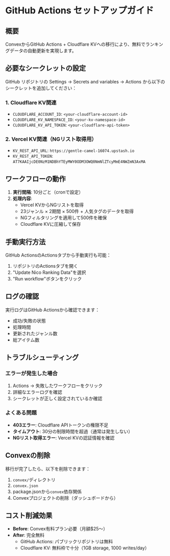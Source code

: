 # GitHub Actions セットアップガイド

## 概要
ConvexからGitHub Actions + Cloudflare KVへの移行により、無料でランキングデータの自動更新を実現します。

## 必要なシークレットの設定

GitHub リポジトリの Settings → Secrets and variables → Actions から以下のシークレットを追加してください：

### 1. Cloudflare KV関連
- `CLOUDFLARE_ACCOUNT_ID`: `<your-cloudflare-account-id>`
- `CLOUDFLARE_KV_NAMESPACE_ID`: `<your-kv-namespace-id>`
- `CLOUDFLARE_KV_API_TOKEN`: `<your-cloudflare-api-token>`

### 2. Vercel KV関連（NGリスト取得用）
- `KV_REST_API_URL`: `https://gentle-camel-16074.upstash.io`
- `KV_REST_API_TOKEN`: `AT7KAAIjcDE0NzM1NDBhYTEyMWY0ODM3OWQ0NmNlZTcyMmE4NWZmN3AxMA`

## ワークフローの動作

1. **実行間隔**: 10分ごと（cronで設定）
2. **処理内容**:
   - Vercel KVからNGリストを取得
   - 23ジャンル × 2期間 × 500件 + 人気タグのデータを取得
   - NGフィルタリングを適用して500件を確保
   - Cloudflare KVに圧縮して保存

## 手動実行方法

GitHub ActionsのActionsタブから手動実行も可能：
1. リポジトリのActionsタブを開く
2. "Update Nico Ranking Data"を選択
3. "Run workflow"ボタンをクリック

## ログの確認

実行ログはGitHub Actionsから確認できます：
- 成功/失敗の状態
- 処理時間
- 更新されたジャンル数
- 総アイテム数

## トラブルシューティング

### エラーが発生した場合
1. Actions → 失敗したワークフローをクリック
2. 詳細なエラーログを確認
3. シークレットが正しく設定されているか確認

### よくある問題
- **403エラー**: Cloudflare APIトークンの権限不足
- **タイムアウト**: 30分の制限時間を超過（通常は発生しない）
- **NGリスト取得エラー**: Vercel KVの認証情報を確認

## Convexの削除

移行が完了したら、以下を削除できます：
1. `convex/`ディレクトリ
2. `convex.json`
3. package.jsonから`convex`依存関係
4. Convexプロジェクトの削除（ダッシュボードから）

## コスト削減効果

- **Before**: Convex有料プラン必要（月額$25〜）
- **After**: 完全無料
  - GitHub Actions: パブリックリポジトリは無料
  - Cloudflare KV: 無料枠で十分（1GB storage, 1000 writes/day）